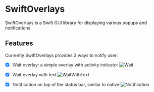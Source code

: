 # SwiftOverlays

SwiftOverlays is a Swift GUI library for displaying various popups and notifications.


## Features

Currently SwiftOverlays provides 3 ways to notify user:

- [x] Wait overlay: a simple overlay with activity indicator
![Wait](http://i.imgur.com/fhh37RSl.png)

- [x] Wait overlay with text 
![WaitWithText](http://i.imgur.com/tlTELmXl.png)

- [x] Notification on top of the status bar, similar to native
![Notification](http://i.imgur.com/vTu5Kvkl.png)

